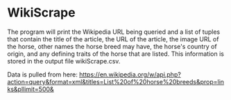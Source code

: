 # WikiScrape
The program will print the Wikipedia URL being queried and a list of tuples that contain the title of the article, the URL of the article, the image URL of the horse, other names the horse breed may have, the horse's country of origin, and any defining traits of the horse that are listed. This information is stored in the output file wikiScrape.csv.

Data is pulled from here:
https://en.wikipedia.org/w/api.php?action=query&format=xml&titles=List%20of%20horse%20breeds&prop=links&pllimit=500&
